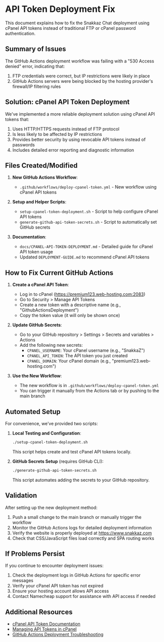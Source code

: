 # API Token Deployment Fix

This document explains how to fix the Snakkaz Chat deployment using cPanel API tokens instead of traditional FTP or cPanel password authentication.

## Summary of Issues

The GitHub Actions deployment workflow was failing with a "530 Access denied" error, indicating that:

1. FTP credentials were correct, but IP restrictions were likely in place
2. GitHub Actions servers were being blocked by the hosting provider's firewall/IP filtering rules

## Solution: cPanel API Token Deployment

We've implemented a more reliable deployment solution using cPanel API tokens that:

1. Uses HTTP/HTTPS requests instead of FTP protocol
2. Is less likely to be affected by IP restrictions
3. Provides better security by using revocable API tokens instead of passwords
4. Includes detailed error reporting and diagnostic information

## Files Created/Modified

1. **New GitHub Actions Workflow**:
   - `.github/workflows/deploy-cpanel-token.yml` - New workflow using cPanel API tokens

2. **Setup and Helper Scripts**:
   - `setup-cpanel-token-deployment.sh` - Script to help configure cPanel API tokens
   - `generate-github-api-token-secrets.sh` - Script to automatically set GitHub secrets

3. **Documentation**:
   - `docs/CPANEL-API-TOKEN-DEPLOYMENT.md` - Detailed guide for cPanel API token usage
   - Updated `DEPLOYMENT-GUIDE.md` to recommend cPanel API tokens

## How to Fix Current GitHub Actions

1. **Create a cPanel API Token**:
   - Log in to cPanel (https://premium123.web-hosting.com:2083)
   - Go to Security > Manage API Tokens
   - Create a new token with a descriptive name (e.g., "GithubActionsDeployment")
   - Copy the token value (it will only be shown once)

2. **Update GitHub Secrets**:
   - Go to your GitHub repository > Settings > Secrets and variables > Actions
   - Add the following new secrets:
     - `CPANEL_USERNAME`: Your cPanel username (e.g., "SnakkaZ")
     - `CPANEL_API_TOKEN`: The API token you just created
     - `CPANEL_DOMAIN`: Your cPanel domain (e.g., "premium123.web-hosting.com")

3. **Use the New Workflow**:
   - The new workflow is in `.github/workflows/deploy-cpanel-token.yml`
   - You can trigger it manually from the Actions tab or by pushing to the main branch

## Automated Setup

For convenience, we've provided two scripts:

1. **Local Testing and Configuration**:
   ```bash
   ./setup-cpanel-token-deployment.sh
   ```
   This script helps create and test cPanel API tokens locally.

2. **GitHub Secrets Setup** (requires GitHub CLI):
   ```bash
   ./generate-github-api-token-secrets.sh
   ```
   This script automates adding the secrets to your GitHub repository.

## Validation

After setting up the new deployment method:

1. Push a small change to the main branch or manually trigger the workflow
2. Monitor the GitHub Actions logs for detailed deployment information
3. Verify the website is properly deployed at https://www.snakkaz.com
4. Check that CSS/JavaScript files load correctly and SPA routing works

## If Problems Persist

If you continue to encounter deployment issues:

1. Check the deployment logs in GitHub Actions for specific error messages
2. Verify your cPanel API token has not expired
3. Ensure your hosting account allows API access
4. Contact Namecheap support for assistance with API access if needed

## Additional Resources

- [cPanel API Token Documentation](https://docs.cpanel.net/knowledge-base/security/how-to-use-cpanel-api-tokens/)
- [Managing API Tokens in cPanel](https://docs.cpanel.net/cpanel/security/manage-api-tokens-in-cpanel/)
- [GitHub Actions Deployment Troubleshooting](./docs/GITHUB-ACTIONS-DEPLOYMENT-FIXES.md)
